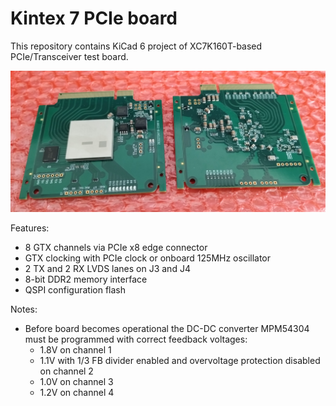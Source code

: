 # Kintex 7 PCIe board

This repository contains KiCad 6 project of XC7K160T-based PCIe/Transceiver test board.

![Boards picture](img/boards.jpg)

Features:

* 8 GTX channels via PCIe x8 edge connector
* GTX clocking with PCIe clock or onboard 125MHz oscillator
* 2 TX and 2 RX LVDS lanes on J3 and J4
* 8-bit DDR2 memory interface
* QSPI configuration flash

Notes:

* Before board becomes operational the DC-DC converter MPM54304 must be programmed with correct feedback voltages:
  * 1.8V on channel 1
  * 1.1V with 1/3 FB divider enabled and overvoltage protection disabled on channel 2
  * 1.0V on channel 3
  * 1.2V on channel 4

